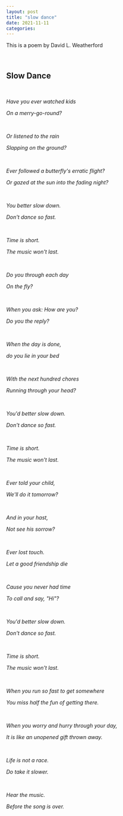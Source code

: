 ```yaml
---
layout: post
title: "slow dance"
date: 2021-11-11
categories:
---
```


This is a poem by David L. Weatherford

<br/>

## Slow Dance

<br/>

_Have you ever watched kids_

_On a merry-go-round?_

<br/>

_Or listened to the rain_

_Slapping on the ground?_

<br/>

_Ever followed a butterfly's erratic flight?_

_Or gazed at the sun into the fading night?_

<br/>

_You better slow down._

_Don't dance so fast._

<br/>

_Time is short._

_The music won't last._

<br/>

_Do you through each day_

_On the fly?_

<br/>

_When you ask: How are you?_

_Do you the reply?_

<br/>

_When the day is done,_

_do you lie in your bed_

<br/>

_With the next hundred chores_

_Running through your head?_

<br/>

_You'd better slow down._

_Don't dance so fast._

<br/>

_Time is short._

_The music won't last._

<br/>

_Ever told your child,_

_We'll do it tomorrow?_

<br/>

_And in your hast,_

_Not see his sorrow?_

<br/>

_Ever lost touch._

_Let a good friendship die_

<br/>

_Cause you never had time_

_To call and say, "Hi"?_

<br/>

_You'd better slow down._

_Don't dance so fast._

<br/>

_Time is short._

_The music won't last._

<br/>

_When you run so fast to get somewhere_

_You miss half the fun of getting there._

<br/>

_When you worry and hurry through your day,_

_It is like an unopened gift thrown away._

<br/>

_Life is not a race._

_Do take it slower._

<br/>

_Hear the music._

_Before the song is over._